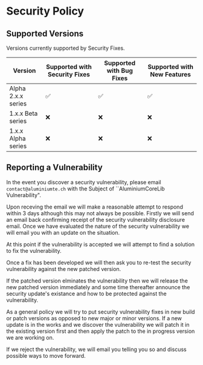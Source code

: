 # Security Policy

## Supported Versions

Versions currently supported by Security Fixes.

| Version | Supported with Security Fixes | Supported with Bug Fixes | Supported with New Features |
|--| --|--|--|
| Alpha 2.x.x series   | :white_check_mark: | :white_check_mark: | :white_check_mark: |
| 1.x.x Beta series | :x: |  :x: | :x: |
| 1.x.x Alpha series   | :x: | :x: | :x: |

## Reporting a Vulnerability

In the event you discover a security vulnerability, please email ``contact@aluminiumte.ch`` with the Subject of ``AluminiumCoreLib Vulnerability".

Upon receving the email we will make a reasonable attempt to respond within 3 days although this may not always be possible. Firstly we will send an email back confirming receipt of the security vulnerability disclosure email.
Once we have evaluated the nature of the security vulnerability we will email you with an update on the situation.

At this point if the vulnerability is accepted we will attempt to find a solution to fix the vulnerability. 

Once a fix has been developed we will then ask you to re-test the security vulnerability against the new patched version.

If the patched version elminates the vulnerability then we will release the new patched version immediately and some time thereafter announce the security update's existance and how to be protected against the vulnerability.

As a general policy we will try to put security vulnerability fixes in new build or patch versions as opposed to new major or minor versions.
If a new update is in the works and we discover the vulnerability we will patch it in the existing version first and then apply the patch to the in progress version we are working on.

If we reject the vulnerability, we will email you telling you so and discuss possible ways to move forward.
